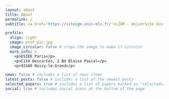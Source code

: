 ```yaml
---
layout: about
title: About
permalink: /
subtitle: <a href='https://siteigm.univ-mlv.fr/'>LIGM - Université Gustave Eiffel</a> -- <a href='https://www.lre.epita.fr/'>LRE - EPITA</a> <!---Address. Contacts. Moto. Etc.-->

profile:
  align: right
  image: prof_pic.jpg
  image_circular: false # crops the image to make it circular
  more_info: >
    <p>ESIEE Paris</p>
    <p>Cité Descartes, 2 Bd Blaise Pascal</p>
    <p>93160 Noisy-le-Grand</p>

news: false # includes a list of news items
latest_posts: false # includes a list of the newest posts
selected_papers: true # includes a list of papers marked as "selected={true}"
social: true # includes social icons at the bottom of the page
---
```


<!---Write your biography here. Tell the world about yourself. Link to your favorite [subreddit](http://reddit.com). You can put a picture in, too. The code is already in, just name your picture `prof_pic.jpg` and put it in the `img/` folder.)

# (Put your address / P.O. box / other info right below your picture. You can also disable any of these elements by editing `profile` property of the YAML header of your `_pages/about.md`. Edit `_bibliography/papers.bib` and Jekyll will render your [publications page](/al-folio/publications/) automatically.)

# (Link to your social media connections, too. This theme is set up to use [Font Awesome icons](https://fontawesome.com/) and [Academicons](https://jpswalsh.github.io/academicons/), like the ones below. Add your Facebook, Twitter, LinkedIn, Google Scholar, or just disable all of them.) -->
